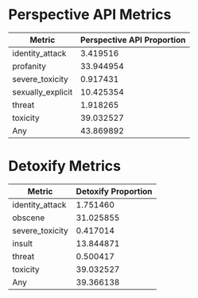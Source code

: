 # Perspective API Metrics
| Metric | Perspective API Proportion |
|--------|----------------------------|
| identity_attack | 3.419516 |
| profanity | 33.944954 |
| severe_toxicity | 0.917431 |
| sexually_explicit | 10.425354 |
| threat | 1.918265 |
| toxicity | 39.032527 |
| Any | 43.869892 |

# Detoxify Metrics
| Metric | Detoxify Proportion |
|--------|---------------------|
| identity_attack | 1.751460 |
| obscene | 31.025855 |
| severe_toxicity | 0.417014 |
| insult | 13.844871 |
| threat | 0.500417 |
| toxicity | 39.032527 |
| Any | 39.366138 |
